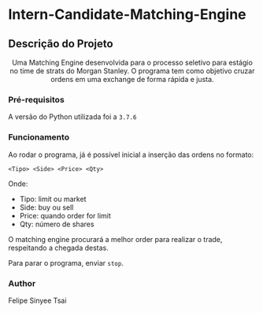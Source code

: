# Intern-Candidate-Matching-Engine

## Descrição do Projeto
<p align="center">Uma Matching Engine desenvolvida para o processo seletivo para estágio no time de strats do Morgan Stanley. O programa tem como objetivo cruzar ordens em uma exchange de forma rápida e justa.</p>

### Pré-requisitos
A versão do Python utilizada foi a `3.7.6`

### Funcionamento
Ao rodar o programa, já é possível inicial a inserção das ordens no formato:

`<Tipo> <Side> <Price> <Qty>`

Onde:
- Tipo: limit ou market
- Side: buy ou sell
- Price: quando order for limit
- Qty: número de shares

O matching engine procurará a melhor order para realizar o trade, respeitando a chegada destas.

Para parar o programa, enviar `stop`.


### Author
Felipe Sinyee Tsai
